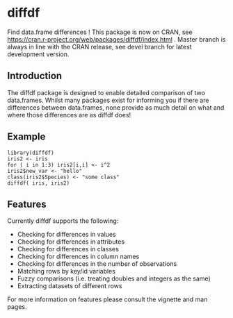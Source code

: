 # diffdf

Find data.frame differences ! This package is now on CRAN, see https://cran.r-project.org/web/packages/diffdf/index.html . Master branch is always in line with the CRAN release, see devel branch for latest development version.

## Introduction

The diffdf package is designed to enable detailed comparison of two data.frames. Whilst many packages exist for informing you if there are differences between data.frames, none provide as much detail on what and where those differences are as diffdf does!

## Example

```
library(diffdf)
iris2 <- iris
for ( i in 1:3) iris2[i,i] <- i^2
iris2$new_var <- "hello"
class(iris2$Species) <- "some class"
diffdf( iris, iris2)
```

## Features

Currently diffdf supports the following:
   - Checking for differences in values
   - Checking for differences in attributes
   - Checking for differences in classes
   - Checking for differences in column names
   - Checking for differences in the number of observations
   - Matching rows by key/id variables
   - Fuzzy comparisons (i.e. treating doubles and integers as the same)
   - Extracting datasets of different rows
   

For more information on features please consult the vignette and man pages. 



